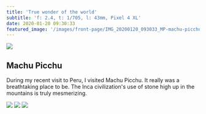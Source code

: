 ```yaml
---
title: 'True wonder of the world'
subtitle: 'f: 2.4, t: 1/705, l: 43mm, Pixel 4 XL'
date: 2020-01-20 09:30:33
featured_image: '/images/front-page/IMG_20200120_093033_MP-machu-picchu-1600x1100.jpg'
---
```



![](/images/2020-01/IMG_20200120_094038-PANO-machu-picchu-1600x1000.jpg)

## Machu Picchu
During my recent visit to Peru, I visited Machu Picchu. It really was a breathtaking place to be.
The Inca civilization's use of stone high up in the mountains is truly mesmerizing.
 

<div class="gallery" data-columns="2">
	<img src="/images/2020-01/IMG_20200120_100811-machu-picchu-1600x1200.jpg">
	<img src="/images/2020-01/IMG_20200120_111816-machu-picchu-1200x1600.jpg">
	<img src="/images/2020-01/IMG_20200120_141941-machu-picchu-1600x1200.jpg">
</div>
